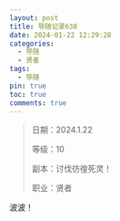 ```yaml
---
layout: post
title: 导随记录638
date: 2024-01-22 12:29:28
categories:
  - 导随
  - 贤者
tags:
  - 导随
pin: true
toc: true
comments: true
---
```

> 日期：2024.1.22
>
> 等级：10
>
> 副本：讨伐彷徨死灵！
>
> 职业：贤者

波波！